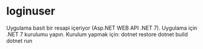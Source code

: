 # loginuser
Uygulama basit bir resapi içeriyor (Asp.NET WEB API .NET 7). 
Uygulama için .NET 7 kurulumu yapın. 
Kurulum yapmak için:
dotnet restore
dotnet build
dotnet run
